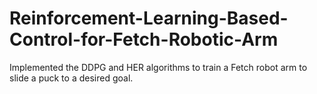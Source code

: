 # Reinforcement-Learning-Based-Control-for-Fetch-Robotic-Arm
Implemented the DDPG and HER algorithms to train a Fetch robot arm to slide a puck to a desired goal. 
